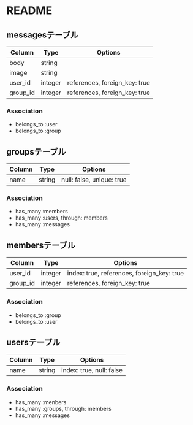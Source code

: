 # README

## messagesテーブル

|Column|Type|Options|
|------|----|-------|
|body|string|
|image|string|
|user_id|integer|references, foreign_key: true|
|group_id|integer|references, foreign_key: true|

### Association
- belongs_to :user
- belongs_to :group


## groupsテーブル

|Column|Type|Options|
|------|----|-------|
|name|string| null: false, unique: true|

### Association
- has_many :members
- has_many :users, through: members
- has_many :messages



## membersテーブル

|Column|Type|Options|
|------|----|-------|
|user_id|integer|index: true, references, foreign_key: true|
|group_id|integer|references, foreign_key: true|

### Association
- belongs_to :group
- belongs_to :user


## usersテーブル

|Column|Type|Options|
|------|----|-------|
|name|string|index: true, null: false|

### Association
- has_many :menbers
- has_many :groups, through: members
- has_many :messages

